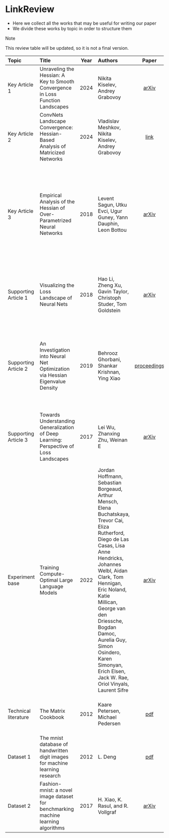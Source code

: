 # LinkReview

- Here we collect all the works that may be useful for writing our paper
- We divide these works by topic in order to structure them

> [!NOTE]
> This review table will be updated, so it is not a final version.

| Topic | Title | Year | Authors | Paper | Code | Summary |
| :--- | :--- | :---: | :--- | :---: | :---: | :--- |
| Key Article 1 | Unraveling the Hessian: A Key to Smooth Convergence in Loss Function Landscapes | 2024 | Nikita Kiselev, Andrey Grabovoy | [arXiv](https://arxiv.org/abs/2409.11995) | [github](https://github.com/kisnikser/landscape-hessian) | Upper bounds via Hessian for fully connected neural networks. |
| Key Article 2 | ConvNets Landscape Convergence: Hessian-Based Analysis of Matricized Networks | 2024 | Vladislav Meshkov, Nikita Kiselev, Andrey Grabovoy | [link](https://ieeexplore.ieee.org/document/10899113) | --- | Upper bounds via Hessian for convolutional neural networks. |
| Key Article 3 | Empirical Analysis of the Hessian of Over-Parametrized Neural Networks | 2018 | Levent Sagun, Utku Evci, Ugur Guney, Yann Dauphin, Leon Bottou | [arXiv](https://arxiv.org/pdf/1706.04454) | --- | In overtrained neural networks the Hessian rank is often low, and in fact the active subspace, which affects the overall shape of the loss landscape, may be significantly smaller. |
| Supporting Article 1 | Visualizing the Loss Landscape of Neural Nets | 2018 | Hao Li, Zheng Xu, Gavin Taylor, Christoph Studer, Tom Goldstein | [arXiv](https://arxiv.org/pdf/1712.09913) | --- | Methods of visualizing loss function curvature and applying a comparizon between different functions. |
| Supporting Article 2 | An Investigation into Neural Net Optimization via Hessian Eigenvalue Density | 2019 | Behrooz Ghorbani, Shankar Krishnan, Ying Xiao | [proceedings](https://proceedings.mlr.press/v97/ghorbani19b/ghorbani19b.pdf) | --- | Observed the rapid appearance of large isolated eigenvalues in the spectrum, along with a surprising concentration of the gradient in the corresponding eigenspaces. |
| Supporting Article 3 | Towards Understanding Generalization of Deep Learning: Perspective of Loss Landscapes | 2017 | Lei Wu, Zhanxing Zhu, Weinan E | [arXiv](https://arxiv.org/abs/1706.10239) | --- | It is the characteristics the landscape of the loss function that explains the good generalization capability. |
| Experiment base | Training Compute-Optimal Large Language Models | 2022 | Jordan Hoffmann, Sebastian Borgeaud, Arthur Mensch, Elena Buchatskaya, Trevor Cai, Eliza Rutherford, Diego de Las Casas, Lisa Anne Hendricks, Johannes Welbl, Aidan Clark, Tom Hennigan, Eric Noland, Katie Millican, George van den Driessche, Bogdan Damoc, Aurelia Guy, Simon Osindero, Karen Simonyan, Erich Elsen, Jack W. Rae, Oriol Vinyals, Laurent Sifre | [arXiv](https://arxiv.org/abs/2203.15556) | --- | The idea of overloaded models and the reason of importance optimal training size estimation. |
| Technical literature | The Matrix Cookbook | 2012 | Kaare Petersen, Michael Pedersen | [pdf](https://www.math.uwaterloo.ca/~hwolkowi/matrixcookbook.pdf) | --- | A collection of facts about matrices and matters relating to them. |
| Dataset 1 | The mnist database of handwritten digit images for machine learning research | 2012 | L. Deng | [pdf](https://api.semanticscholar.org/CorpusID:5280072) | [link](https://www.kaggle.com/datasets/hojjatk/mnist-dataset) | The database of handwritten digits. |
| Dataset 2 | Fashion-mnist: a novel image dataset for benchmarking machine learning algorithms | 2017 | H. Xiao, K. Rasul, and R. Vollgraf | [arXiv](http://arxiv.org/abs/1708.07747) | [github](https://github.com/zalandoresearch/fashion-mnist) | A dataset of Zalando's article images |

